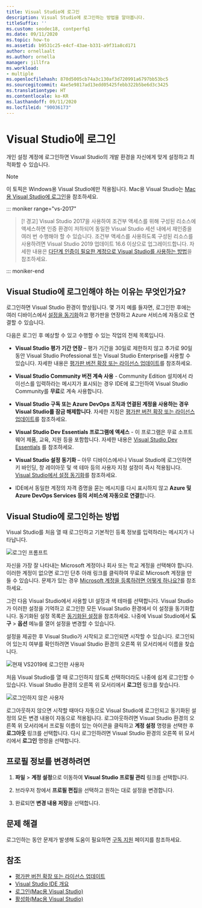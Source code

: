 ```yaml
---
title: Visual Studio에 로그인
description: Visual Studio에 로그인하는 방법을 알아봅니다.
titleSuffix: ''
ms.custom: seodec18, contperfq1
ms.date: 09/11/2020
ms.topic: how-to
ms.assetid: b9531c25-e4cf-43ae-b331-a9f31a8cd171
author: ornellaalt
ms.author: ornella
manager: jillfra
ms.workload:
- multiple
ms.openlocfilehash: 870d5005cb74a3c130af3d720991a6797bb53bc5
ms.sourcegitcommit: 4ae5e9817ad13edd05425febb322b5be6d3c3425
ms.translationtype: HT
ms.contentlocale: ko-KR
ms.lasthandoff: 09/11/2020
ms.locfileid: "90036173"
---
```

# <a name="sign-in-to-visual-studio"></a>Visual Studio에 로그인

개인 설정 계정에 로그인하면 Visual Studio의 개발 환경을 자신에게 맞게 설정하고 최적화할 수 있습니다.

> [!NOTE]
> 이 토픽은 Windows용 Visual Studio에만 적용됩니다. Mac용 Visual Studio는 [Mac용 Visual Studio에 로그인](/visualstudio/mac/signing-in)을 참조하세요.

::: moniker range="vs-2017"

> [! 경고] Visual Studio 2017을 사용하여 조건부 액세스를 위해 구성된 리소스에 액세스하면 인증 환경이 저하되어 동일한 Visual Studio 세션 내에서 재인증을 여러 번 수행해야 할 수 있습니다. 
> 조건부 액세스를 사용하도록 구성된 리소스를 사용하려면 Visual Studio 2019 업데이트 16.6 이상으로 업그레이드합니다. 자세한 내용은 [다단계 인증이 필요한 계정으로 Visual Studio를 사용하는 방법](work-with-multi-factor-authentication.md)을 참조하세요.

::: moniker-end

## <a name="why-should-i-sign-in-to-visual-studio"></a>Visual Studio에 로그인해야 하는 이유는 무엇인가요?

로그인하면 Visual Studio 환경이 향상됩니다. 몇 가지 예를 들자면, 로그인한 후에는 여러 디바이스에서 [설정을 동기화](synchronized-settings-in-visual-studio.md)하고 평가판을 연장하고 Azure 서비스에 자동으로 연결할 수 있습니다.

다음은 로그인 후 예상할 수 있고 수행할 수 있는 작업의 전체 목록입니다.
- **Visual Studio 평가 기간 연장** – 평가 기간을 30일로 제한하지 않고 추가로 90일 동안 Visual Studio Professional 또는 Visual Studio Enterprise를 사용할 수 있습니다. 자세한 내용은 [평가판 버전 확장 또는 라이선스 업데이트](../ide/how-to-unlock-visual-studio.md)를 참조하세요.

- **Visual Studio Community 버전 계속 사용** - Community Edition 설치에서 라이선스를 입력하라는 메시지가 표시되는 경우 IDE에 로그인하여 Visual Studio Community를 **무료**로 계속 사용합니다. 

- **Visual Studio 구독 또는 Azure DevOps 조직과 연결된 계정을 사용하는 경우 Visual Studio를 잠금 해제합니다**. 자세한 지침은 [평가판 버전 확장 또는 라이선스 업데이트](../ide/how-to-unlock-visual-studio.md)를 참조하세요.

- **Visual Studio Dev Essentials 프로그램에 액세스** - 이 프로그램은 무료 소프트웨어 제품, 교육, 지원 등을 포함합니다. 자세한 내용은 [Visual Studio Dev Essentials](https://visualstudio.microsoft.com/dev-essentials/) 를 참조하세요.

- **Visual Studio 설정 동기화** – 아무 디바이스에서나 Visual Studio에 로그인하면 키 바인딩, 창 레이아웃 및 색 테마 등의 사용자 지정 설정이 즉시 적용됩니다. [Visual Studio에서 설정 동기화](../ide/synchronized-settings-in-visual-studio.md)를 참조하세요.

- IDE에서 동일한 계정의 자격 증명을 묻는 메시지를 다시 표시하지 않고 **Azure 및 Azure DevOps Services 등의 서비스에 자동으로 연결**합니다.

## <a name="how-to-sign-in-to-visual-studio"></a>Visual Studio에 로그인하는 방법

Visual Studio를 처음 열 때 로그인하고 기본적인 등록 정보를 입력하라는 메시지가 나타납니다. 

![로그인 프롬프트](../ide/media/vs2019_signinpopup.png)

자신을 가장 잘 나타내는 Microsoft 계정이나 회사 또는 학교 계정을 선택해야 합니다. 이러한 계정이 없으면 로그인 단추 아래 링크를 클릭하여 무료로 Microsoft 계정을 만들 수 있습니다. 문제가 있는 경우 [Microsoft 계정을 등록하려면 어떻게 하나요?](https://support.microsoft.com/help/4026324/microsoft-account-how-to-create)를 참조하세요.

그런 다음 Visual Studio에서 사용할 UI 설정과 색 테마를 선택합니다. Visual Studio가 이러한 설정을 기억하고 로그인한 모든 Visual Studio 환경에서 이 설정을 동기화합니다. 동기화된 설정 목록은 [동기화된 설정](../ide/synchronized-settings-in-visual-studio.md)을 참조하세요. 나중에 Visual Studio에서 **도구** > **옵션** 메뉴를 열어 설정을 변경할 수 있습니다.

설정을 제공한 후 Visual Studio가 시작되고 로그인되면 시작할 수 있습니다. 로그인되어 있는지 여부를 확인하려면 Visual Studio 환경의 오른쪽 위 모서리에서 이름을 찾습니다.

![현재 VS2019에 로그인한 사용자](../ide/media/vs2019_username.png)

처음 Visual Studio를 열 때 로그인하지 않도록 선택하더라도 나중에 쉽게 로그인할 수 있습니다. Visual Studio 환경의 오른쪽 위 모서리에서 **로그인** 링크를 찾습니다. 

![로그인하지 않은 사용자](../ide/media/vs2019_usernotsignedin.png)

로그아웃하지 않으면 시작할 때마다 자동으로 Visual Studio에 로그인되고 동기화된 설정의 모든 변경 내용이 자동으로 적용됩니다. 로그아웃하려면 Visual Studio 환경의 오른쪽 위 모서리에서 프로필 이름이 있는 아이콘을 클릭하고 **계정 설정** 명령을 선택한 후 **로그아웃** 링크를 선택합니다. 다시 로그인하려면 Visual Studio 환경의 오른쪽 위 모서리에서 **로그인** 명령을 선택합니다.

## <a name="to-change-your-profile-information"></a>프로필 정보를 변경하려면

1. **파일** > **계정 설정**으로 이동하여 **Visual Studio 프로필 관리** 링크를 선택합니다.

1. 브라우저 창에서 **프로필 편집**을 선택하고 원하는 대로 설정을 변경합니다.

1. 완료되면 **변경 내용 저장**을 선택합니다.

## <a name="troubleshooting"></a>문제 해결

로그인하는 동안 문제가 발생해 도움이 필요하면 [구독 지원](https://visualstudio.microsoft.com/subscriptions/support/) 페이지를 참조하세요.

## <a name="see-also"></a>참조

* [평가판 버전 확장 또는 라이선스 업데이트](../ide/how-to-unlock-visual-studio.md)
* [Visual Studio IDE 개요](../get-started/visual-studio-ide.md)
* [로그인(Mac용 Visual Studio)](/visualstudio/mac/signing-in)
* [활성화(Mac용 Visual Studio)](/visualstudio/mac/activation)
